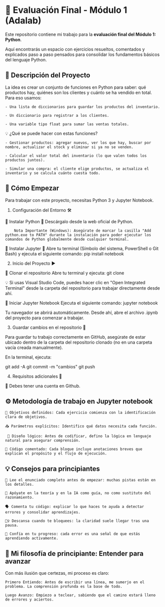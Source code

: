 # 📘 Evaluación Final - Módulo 1 (Adalab)

Este repositorio contiene mi trabajo para la **evaluación final del Módulo 1: Python**. 

Aquí encontrarás un espacio con ejercicios resueltos, comentados y explicados paso a paso pensados para consolidar los fundamentos básicos del lenguaje Python.

## 🚀 Descripción del Proyecto

La idea es crear un conjunto de funciones en Python para saber: qué productos hay, quiénes son los clientes y cuánto se ha vendido en total. Para eso usamos:

    - Una lista de diccionarios para guardar los productos del inventario.

    - Un diccionario para registrar a los clientes.

    - Una variable tipo float para sumar las ventas totales.

💡 ¿Qué se puede hacer con estas funciones?

    - Gestionar productos: agregar nuevos, ver los que hay, buscar por nombre, actualizar el stock y eliminar si ya no se venden.

    - Calcular el valor total del inventario (lo que valen todos los productos juntos).

    - Simular una compra: el cliente elige productos, se actualiza el inventario y se calcula cuánto cuesta todo.

## 🏁 Cómo Empezar

Para trabajar con este proyecto, necesitas Python 3 y Jupyter Notebook.

1. Configuración del Entorno 🛠️

🔹 Instalar Python 🐍 Descárgalo desde la web oficial de Python.

        Nota Importante (Windows): Asegúrate de marcar la casilla "Add python.exe to PATH" durante la instalación para poder ejecutar los comandos de Python globalmente desde cualquier terminal.

🔹 Instalar Jupyter 📝 Abre tu terminal (Símbolo del sistema, PowerShell o Git Bash) y ejecuta el siguiente comando:
    pip install notebook

 2. Inicio del Proyecto ▶️

🔹 Clonar el repositorio Abre tu terminal y ejecuta:
git clone <URL-del-repositorio>

💡 Si usas Visual Studio Code, puedes hacer clic en "Open Integrated Terminal" desde la carpeta del repositorio para trabajar directamente desde ahí.

🔹 Iniciar Jupyter Notebook Ejecuta el siguiente comando:
jupyter notebook

Tu navegador se abrirá automáticamente. Desde ahí, abre el archivo .ipynb del proyecto para comenzar a trabajar.

3. Guardar cambios en el repositorio 💾

Para guardar tu trabajo correctamente en GitHub, asegúrate de estar ubicado dentro de la carpeta del repositorio clonado (no en una carpeta vacía creada manualmente).

En la terminal, ejecuta:

git add -A
git commit -m "cambios"
git push

4. Requisitos adicionales 🧩

🔹 Debes tener una cuenta en Github. 


## ⚙️ Metodología de trabajo en Jupyter notebook

    🎯 Objetivos definidos: Cada ejercicio comienza con la identificación clara de objetivos.

    📥 Parámetros explícitos: Identifico qué datos necesita cada función.

     🧠 Diseño lógico: Antes de codificar, defino la lógica en lenguaje natural para asegurar comprensión.

    💬 Código comentado: Cada bloque incluye anotaciones breves que explican el propósito y el flujo de ejecución.

## 💡 Consejos para principiantes

    📖 Lee el enunciado completo antes de empezar: muchas pistas están en los detalles.

    🧠 Apóyate en la teoría y en la IA como guía, no como sustituto del razonamiento.

    🗣️ Comenta tu código: explicar lo que haces te ayuda a detectar errores y consolidar aprendizajes.

    🧘‍♀️ Descansa cuando te bloquees: la claridad suele llegar tras una pausa.

    🌱 Confía en tu progreso: cada error es una señal de que estás aprendiendo activamente.

## 💪 Mi filosofía de principiante: Entender para avanzar

Con más ilusión que certezas, mi proceso es claro:

    Primero Entiendo: Antes de escribir una línea, me sumerjo en el problema. La comprensión profunda es la base de todo.

    Luego Avanzo: Empiezo a teclear, sabiendo que el camino estará lleno de errores y aciertos.
